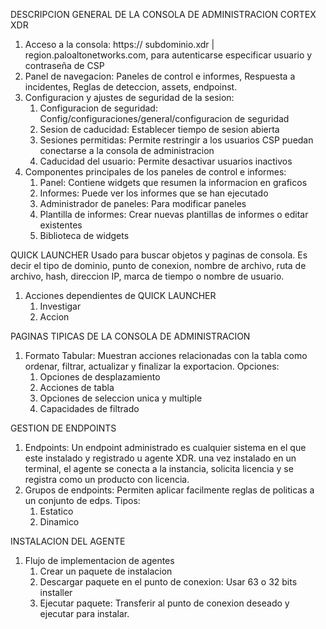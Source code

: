 DESCRIPCION GENERAL DE LA CONSOLA DE ADMINISTRACION CORTEX XDR
1. Acceso a la consola: https:// subdominio.xdr | region.paloaltonetworks.com, para autenticarse especificar usuario y contraseña de CSP
2. Panel de navegacion: Paneles de control e informes, Respuesta a incidentes, Reglas de deteccion, assets, endpoinst.
3. Configuracion y ajustes de seguridad de la sesion: 
	1. Configuracion de seguridad: Config/configuraciones/general/configuracion de seguridad
	2. Sesion de caducidad: Establecer tiempo de sesion abierta
	3. Sesiones permitidas: Permite restringir a los usuarios CSP puedan conectarse a la consola de administracion
	4. Caducidad del usuario: Permite desactivar usuarios inactivos
4. Componentes principales de los paneles de control e informes:
	1. Panel: Contiene widgets que resumen la informacion en graficos
	2. Informes: Puede ver los informes que se han ejecutado
	3. Administrador de paneles: Para modificar paneles
	4. Plantilla de informes: Crear nuevas plantillas de informes o editar existentes
	5. Biblioteca de widgets


QUICK LAUNCHER
	Usado para buscar objetos y paginas de consola. Es decir el tipo de dominio, punto de conexion, nombre de archivo, ruta de archivo, hash, direccion IP, marca de tiempo o nombre de usuario.
1. Acciones dependientes de QUICK LAUNCHER
	1. Investigar
	2. Accion


PAGINAS TIPICAS DE LA CONSOLA DE ADMINISTRACION
1. Formato Tabular: Muestran acciones relacionadas con la tabla como ordenar, filtrar, actualizar y finalizar la exportacion. Opciones:
	1. Opciones de desplazamiento 
	2. Acciones de tabla
	3. Opciones de seleccion unica y multiple
	4. Capacidades de filtrado


GESTION DE ENDPOINTS
1. Endpoints: Un endpoint administrado es cualquier sistema en el que este instalado y registrado u agente XDR. una vez instalado en un terminal, el agente se conecta a la instancia, solicita licencia y se registra como un producto con licencia.
2. Grupos de endpoints: Permiten aplicar facilmente reglas de politicas a un conjunto de edps. Tipos:
	1. Estatico
	2. Dinamico


INSTALACION DEL AGENTE
1. Flujo de implementacion de agentes
	1. Crear un paquete de instalacion
	2. Descargar paquete en el punto de conexion: Usar 63 o 32 bits installer
	3. Ejecutar paquete: Transferir al punto de conexion deseado y ejecutar para instalar.



